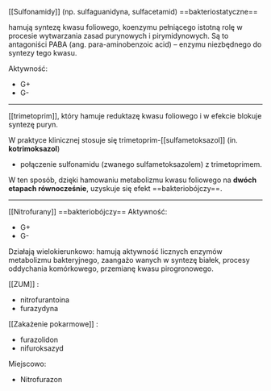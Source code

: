 [[Sulfonamidy]] (np. sulfaguanidyna, sulfacetamid) ==bakteriostatyczne==

hamują syntezę kwasu foliowego, koenzymu pełniącego istotną rolę w procesie wytwarzania zasad purynowych i pirymidynowych. 
Są to antagoniści PABA (ang. para-aminobenzoic acid) – enzymu niezbędnego do syntezy tego kwasu. 

Aktywność:
- G+
- G-

---

[[trimetoprim]], który hamuje reduktazę kwasu foliowego i w efekcie blokuje syntezę puryn. 

W praktyce klinicznej stosuje się trimetoprim-[[sulfametoksazol]] (in. **kotrimoksazol**)
- połączenie sulfonamidu (zwanego sulfametoksazolem) z trimetoprimem. 

W ten sposób, dzięki hamowaniu metabolizmu kwasu foliowego na **dwóch etapach równocześnie**, uzyskuje się efekt ==bakteriobójczy==. 

---

[[Nitrofurany]]   ==bakteriobójczy== 
Aktywność:
- G+
- G- 

Działają wielokierunkowo: hamują aktywność licznych enzymów metabolizmu bakteryjnego, zaangażo wanych w syntezę białek, procesy oddychania komórkowego, przemianę kwasu pirogronowego. 

[[ZUM]] :
- nitrofurantoina
- furazydyna


[[Zakażenie pokarmowe]] :
- furazolidon 
- nifuroksazyd 

Miejscowo:
- Nitrofurazon
